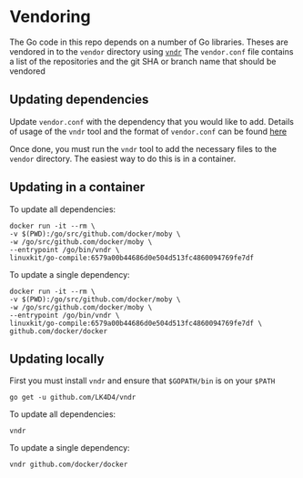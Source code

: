 Vendoring
=========

The Go code in this repo depends on a number of Go libraries.
Theses are vendored in to the `vendor` directory using [`vndr`](https://github.com/lk4d4/vndr)
The `vendor.conf` file contains a list of the repositories and the git SHA or branch name that should be vendored

## Updating dependencies

Update `vendor.conf` with the dependency that you would like to add.
Details of usage of the `vndr` tool and the format of `vendor.conf` can be found [here](https://github.com/LK4D4/vndr/blob/master/README.md)

Once done, you must run the `vndr` tool to add the necessary files to the `vendor` directory.
The easiest way to do this is in a container.

## Updating in a container

To update all dependencies:

```
docker run -it --rm \
-v $(PWD):/go/src/github.com/docker/moby \
-w /go/src/github.com/docker/moby \
--entrypoint /go/bin/vndr \
linuxkit/go-compile:6579a00b44686d0e504d513fc4860094769fe7df
```

To update a single dependency:

```
docker run -it --rm \
-v $(PWD):/go/src/github.com/docker/moby \
-w /go/src/github.com/docker/moby \
--entrypoint /go/bin/vndr \
linuxkit/go-compile:6579a00b44686d0e504d513fc4860094769fe7df \
github.com/docker/docker
```

## Updating locally

First you must install `vndr` and ensure that `$GOPATH/bin` is on your `$PATH`

```
go get -u github.com/LK4D4/vndr
```

To update all dependencies:

```
vndr
```

To update a single dependency:

```
vndr github.com/docker/docker
```
